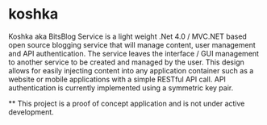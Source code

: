 koshka
======

Koshka aka BitsBlog Service is a light weight .Net 4.0 / MVC.NET based open source blogging service that will manage content, user management and API authentication. The service leaves the interface / GUI management to another service to be created and managed by the user. This design allows for easily injecting content into any application container such as a website or mobile applications with a simple RESTful API call.  API authentication is currently implemented using a symmetric key pair.  

** This project is a proof of concept application and is not under active development.
